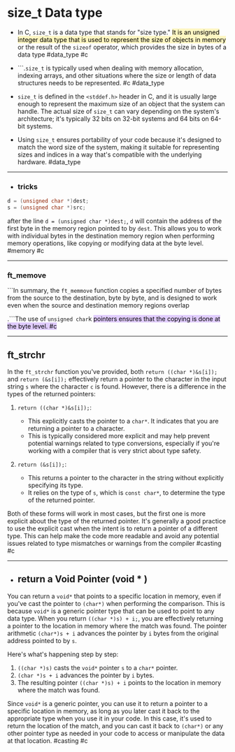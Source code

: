 # size_t Data type 

- In C, `size_t` is a data type that stands for "size type." <mark style="background: #FFF3A3A6;">It is an unsigned integer data type that is used to represent the size of objects in memory </mark>or the result of the `sizeof` operator, which provides the size in bytes of a data type #data_type #c

- ```.`size_t` is typically used when dealing with memory allocation, indexing arrays, and other situations where the size or length of data structures needs to be represented.  #c #data_type 

- `size_t` is defined in the `<stddef.h>` header in C, and it is usually large enough to represent the maximum size of an object that the system can handle. The actual size of `size_t` can vary depending on the system's architecture; it's typically 32 bits on 32-bit systems and 64 bits on 64-bit systems.

- Using `size_t` ensures portability of your code because it's designed to match the word size of the system, making it suitable for representing sizes and indices in a way that's compatible with the underlying hardware. #data_type 

---
- ### tricks 

```c
d = (unsigned char *)dest;
s = (unsigned char *)src;
``` 


after the line `d = (unsigned char *)dest;`, `d` will contain the address of the first byte in the memory region pointed to by `dest`. This allows you to work with individual bytes in the destination memory region when performing memory operations, like copying or modifying data at the byte level. #memory #c

---
### ft_memove


```In summary, the `ft_memmove` function copies a specified number of bytes from the source to the destination, byte by byte, and is designed to work even when the source and destination memory regions overlap

.```The use of `unsigned char`k <mark style="background: #D2B3FFA6;">pointers ensures that the copying is done at the byte level</mar>. 
#c 

--- 
## ft_strchr

In the `ft_strchr` function you've provided, both `return ((char *)&s[i]);` and `return (&s[i]);` effectively return a pointer to the character in the input string `s` where the character `c` is found. However, there is a difference in the types of the returned pointers:

1. `return ((char *)&s[i]);`:
    
    - This explicitly casts the pointer to a `char*`. It indicates that you are returning a pointer to a character.
    - This is typically considered more explicit and may help prevent potential warnings related to type conversions, especially if you're working with a compiler that is very strict about type safety.
2. `return (&s[i]);`:
    
    - This returns a pointer to the character in the string without explicitly specifying its type.
    - It relies on the type of `s`, which is `const char*`, to determine the type of the returned pointer.

Both of these forms will work in most cases, but the first one is more explicit about the type of the returned pointer. It's generally a good practice to use the explicit cast when the intent is to return a pointer of a different type. This can help make the code more readable and avoid any potential issues related to type mismatches or warnings from the compiler 
#casting #c 

---

- ## return a Void Pointer (void * )


You can return a `void*` that points to a specific location in memory, even if you've cast the pointer to `(char*)` when performing the comparison. This is because `void*` is a generic pointer type that can be used to point to any data type. When you return `((char *)s) + i;`, you are effectively returning a pointer to the location in memory where the match was found. The pointer arithmetic `(char*)s + i` advances the pointer by `i` bytes from the original address pointed to by `s`.

Here's what's happening step by step:

1. `((char *)s)` casts the `void*` pointer `s` to a `char*` pointer.
2. `(char *)s + i` advances the pointer by `i` bytes.
3. The resulting pointer `((char *)s) + i` points to the location in memory where the match was found.

Since `void*` is a generic pointer, you can use it to return a pointer to a specific location in memory, as long as you later cast it back to the appropriate type when you use it in your code. In this case, it's used to return the location of the match, and you can cast it back to `(char*)` or any other pointer type as needed in your code to access or manipulate the data at that location. #casting #c 
